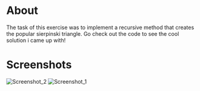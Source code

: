 # About
The task of this exercise was to implement a recursive method that creates the popular sierpinski triangle. Go check out the code to see the cool solution i came up with!

# Screenshots
![Screenshot_2](https://user-images.githubusercontent.com/83656997/148783508-ec243045-633c-4ca3-8ab0-e93787708f59.png)
![Screenshot_1](https://user-images.githubusercontent.com/83656997/149350541-f4422d2b-03d4-4bf0-94e5-6653b4502e31.png)

